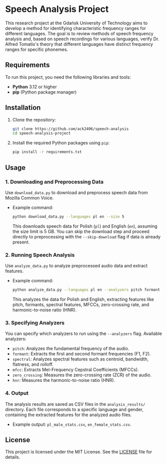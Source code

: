 # **Speech Analysis Project**

This research project at the Gdańsk University of Technology aims to develop a method for identifying characteristic frequency ranges for different languages. The goal is to review methods of speech frequency analysis and, based on speech recordings for various languages, verify Dr. Alfred Tomatis's theory that different languages have distinct frequency ranges for specific phonemes.

## **Requirements**

To run this project, you need the following libraries and tools:

- **Python** 3.12 or higher
- **pip** (Python package manager)

## **Installation**

1. Clone the repository:

   ```bash
   git clone https://github.com/ack2406/speech-analysis
   cd speech-analysis-project
   ```

2. Install the required Python packages using `pip`:

   ```bash
   pip install -r requirements.txt
   ```

## **Usage**

### 1. Downloading and Preprocessing Data

Use `download_data.py` to download and preprocess speech data from Mozilla Common Voice.

- Example command:

  ```bash
  python download_data.py --languages pl en --size 5
  ```

  This downloads speech data for Polish (`pl`) and English (`en`), assuming the size limit is 5 GB.
  You can skip the download step and proceed directly to preprocessing with the `--skip-download` flag if data is already present.

### 2. Running Speech Analysis

Use `analyze_data.py` to analyze preprocessed audio data and extract features.

- Example command:

  ```bash
  python analyze_data.py --languages pl en --analyzers pitch formant spectral mfcc zero_crossing hnr
  ```

  This analyzes the data for Polish and English, extracting features like pitch, formants, spectral features, MFCCs, zero-crossing rate, and harmonic-to-noise ratio (HNR).

### 3. Specifying Analyzers

You can specify which analyzers to run using the `--analyzers` flag. Available analyzers:

- `pitch`: Analyzes the fundamental frequency of the audio.
- `formant`: Extracts the first and second formant frequencies (F1, F2).
- `spectral`: Analyzes spectral features such as centroid, bandwidth, flatness, and rolloff.
- `mfcc`: Extracts Mel-Frequency Cepstral Coefficients (MFCCs).
- `zero_crossing`: Measures the zero-crossing rate (ZCR) of the audio.
- `hnr`: Measures the harmonic-to-noise ratio (HNR).

### 4. Output

The analysis results are saved as CSV files in the `analysis_results/` directory. Each file corresponds to a specific language and gender, containing the extracted features for the analyzed audio files.

- Example output: `pl_male_stats.csv`, `en_female_stats.csv`.

## **License**

This project is licensed under the MIT License. See the [LICENSE](LICENSE) file for details.

